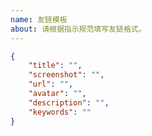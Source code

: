 ```yaml
---
name: 友链模板
about: 请根据指示规范填写友链格式。
---
```


<!-- 请在下方代码块的双引号中填写 -->
```json
{
    "title": "",
    "screenshot": "",
    "url": "",
    "avatar": "",
    "description": "",
    "keywords": ""
}
```

<!--
"title": "站点名称",
"screenshot": "站点预览图链接",
"url": "站点链接",
"avatar": "头像链接",
"description": "站点描述",
"keywords": "关键词，作为分组名"
-->

<!-- 示例 -->

<!--
"title": "wjnba的博客",
"screenshot": "https://pic.wjnba.top/img/202308311716741.png",
"url": "https://www.wjnba.top/",
"avatar": "https://q1.qlogo.cn/g?b=qq&nk=1746040223&s=100",
"description": "君子以坦荡立于世间，必将步步生花，一路繁华",
"keywords": "友情链接"
-->
